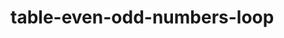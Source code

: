 # table-even-odd-numbers-loop

<script>
   //    question no 1


 let studentNames = [];
   studentNames.push("Ali", "Sara", "Ahmed", "Zara");

console.log(studentNames); // This will show the array in the console

        // question no 2
// let studentNames = new Array();

//  
//   studentNames.push("Ali");
//   studentNames.push("Sara");
//   studentNames.push("Ahmed");

//   // Show in console
//   console.log("Student Names:", studentNames);

    //    question no 1 chapter no 9

//        let city = prompt("Enter your city name:");

// if (city && city.toLowerCase() === "karachi") {
//   alert("Welcome to city of lights");
// } else {
//   alert("Welcome!");
// // }
//               question no 2 
// let gender = prompt("Enter your gender:");
// if (gendermale.tolowercase() === "male") {
//     alert("good morning sir");
// } else{
//     alert("good morning madam");}

                //   LOOP

    //   INIZILIZATION,CONDITION ICREMENT/DECREMENT

const cars=["BMW","LAMBORGHINI","FORTUNER"];
let text="";
for(let i=0;i<cars.length;i++){
    text+=cars[i]+"<br>";
}
document.getElementById("demo").innerHTML=text;

    //  EVEN ODD

document.write("even/odd");
for (let i=1;i<=20;i++){
    if(i%2==0){
        console.log(i+"even/odd");
    }else{
        console.log(i+"/odd")
    }
}

    //   TABLE
const number =5;
for(let i=1;i <=10; i++){
    console.log(`${number} * ${i} =${number * i}`);
}





assigment chatpter 17 20

   
   //    question no 1
    // Declare and initialize an empty multidimensional array (array of arrays)

let multiArray = [];


        // question no 2
const matrix=[
[1, 2, 3],
[4, 5, 6],
[7, 8, 9],
];

for(let i=0; i <matrix.length; i++){ 
  for(let j=0; j <matrix[i].length;j++) {
  console.log(`Element at row ${i}, column ${j}: ${matrix[i][j]}`)
}}

// Display the matrix
console.log("Matrix:", matrix);


        //  question no 3
// Print numeric counting from 1 to 10,

for (let i = 1; i <= 10; i++) {
  console.log(i);
.

    //    question no 4
// Take table number input from user
let tableNum = +prompt("Enter a number to show its multiplication table");

// Take table length input from user
let tableLength = +prompt("Enter length of multiplication table");

// Print the table using for loop
for (let i = 1; i <= tableLength; i++) {
  console.log(`${tableNum} x ${i} = ${tableNum * i}`);
}
      // question no 5
      let fruits = ["apple", "banana", "mango", "orange", "strawberry"];

for (let i = 0; i < fruits.length; i++) {
  console.log("Element at index " + i + " is " + fruits[i]);
}
     28 june saturday 
    pattern printing
let rows =4;
for (let i =1; i <=rows; i++){
  let pattern = '';
  for (let j = 1; j<= i; j++){
    pattern += j;
  }
  console.log(pattern);
}
    FIXED NUMBERS
let num = 5.56789;
let n = num.toFixed(); AGAR () ME JITNE NUM LIKHOGI UTNI POINT K BD K NUMBEER SHOW KARWAEGA 

document.getElementById("demo").innerHTML = n;

DATE AND TIME
   Const date =new Date ()
   console.log (date typeof date)
ese hi alag alag time month millisecound sab karwa skte or  jo new date hai ise tu pura sab dikhadeta hai 
   
         29 june  sunday
   date and time pre built function in (book samarter way  lean javascript)
    var d = new Date();
                d.setMonth(11);
console.log (d)     ese hi sare function pre built h like year month date 

     FUNCTIONS 
function sum() {
    let a = 10;
    let b = 7;
    let c = 8;
    let total = a + b + c;
    console.log(total);
}

sum(); 
sum();   YE KARWANA LAZMI HAI JB BHI HUM FUNCTION LIKHEN

   PASSING BACK DATA FROM USER
function calcTot(merchTot) {
 var orderTot;
 if (merchTot >= 100) {
 orderTot = merchTot;
 }
 else if (merchTot < 50.01) {
 orderTot = merchTot + 5;
 }
 else {
 orderTot = merchTot + 5 + (.03 * (merchTot - 50));
 }
 return orderTot;
 }


saturday 12 july 2025
chapter while loop   = for loop ki trha hota hai pr while loop condition pr hi chalta hai agar input n nahi hoga tu chlta rahega 

let input = ''
while(input !== 'n') {
    input = prompt('Do you want to continue? y/n')
    console.log(input)
}
chapter do loop   (isme hum phle input lete hn phir phir condition likhty hn)
   
let input ;
   do{
      input=prompt('want y/n')
      console.log(input)
      while(/== 'n')
            ]
chapter 48 49 

function registerPerson(abc) {        (value lagana taky agar kesi hum khud agy likha wa dikhana chahen)
    abc.preventDefault();
    const name = document.getElementById('name').value
    const age = document.getElementById('age').value
    const gender = document.getElementById('gender').value
    const city = document.getElementById('city').value
   
    if (name && age && gender) {
        if (typeof age !== Number) {
            document.getElementById('ageError').innerText = 'Age must be a number';
        } else {
        console.log('Registered...')
        }
    } else {
        console.log('jusxdj', typeof name)
        alert('All fields are mandatory...')
    }
    let country;         (agar hum chahty hn k hum sirf city likhe country khud ajye tu ye lagega)
    switch(city) {
        case 'Karachi':
            country='Pakistan'
            break
        case 'London':
            country="United Kingdom"
            break
        case 'NewYork':
            country='United States of America'
            break
        default:
            country=''
    }
    document.getElementById('country').value = country
}













   
 </script>
